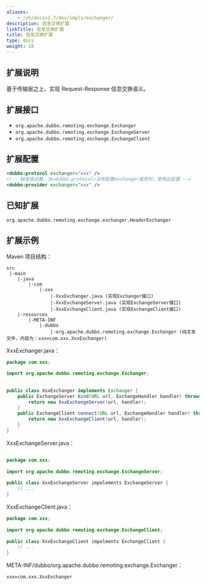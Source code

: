 ```yaml
---
aliases:
    - /zh/docsv2.7/dev/impls/exchanger/
description: 信息交换扩展
linkTitle: 信息交换扩展
title: 信息交换扩展
type: docs
weight: 18
---
```



## 扩展说明

基于传输层之上，实现 Request-Response 信息交换语义。

## 扩展接口

* `org.apache.dubbo.remoting.exchange.Exchanger`
* `org.apache.dubbo.remoting.exchange.ExchangeServer`
* `org.apache.dubbo.remoting.exchange.ExchangeClient`

## 扩展配置

```xml
<dubbo:protocol exchanger="xxx" />
<!-- 缺省值设置，当<dubbo:protocol>没有配置exchanger属性时，使用此配置 -->
<dubbo:provider exchanger="xxx" />
```

## 已知扩展

`org.apache.dubbo.remoting.exchange.exchanger.HeaderExchanger`

## 扩展示例

Maven 项目结构：

```
src
 |-main
    |-java
        |-com
            |-xxx
                |-XxxExchanger.java (实现Exchanger接口)
                |-XxxExchangeServer.java (实现ExchangeServer接口)
                |-XxxExchangeClient.java (实现ExchangeClient接口)
    |-resources
        |-META-INF
            |-dubbo
                |-org.apache.dubbo.remoting.exchange.Exchanger (纯文本文件，内容为：xxx=com.xxx.XxxExchanger)
```

XxxExchanger.java：

```java
package com.xxx;
 
import org.apache.dubbo.remoting.exchange.Exchanger;
 
 
public class XxxExchanger implements Exchanger {
    public ExchangeServer bind(URL url, ExchangeHandler handler) throws RemotingException {
        return new XxxExchangeServer(url, handler);
    }
    public ExchangeClient connect(URL url, ExchangeHandler handler) throws RemotingException {
        return new XxxExchangeClient(url, handler);
    }
}
```

XxxExchangeServer.java：

```java

package com.xxx;
 
import org.apache.dubbo.remoting.exchange.ExchangeServer;
 
public class XxxExchangeServer impelements ExchangeServer {
    // ...
}
```

XxxExchangeClient.java：

```java
package com.xxx;
 
import org.apache.dubbo.remoting.exchange.ExchangeClient;
 
public class XxxExchangeClient impelments ExchangeClient {
    // ...
}
```

META-INF/dubbo/org.apache.dubbo.remoting.exchange.Exchanger：

```properties
xxx=com.xxx.XxxExchanger
```